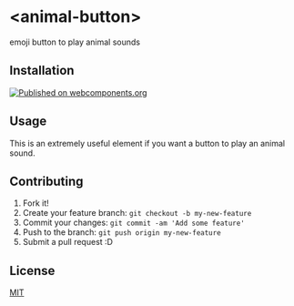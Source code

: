 # \<animal-button\>

emoji button to play animal sounds 

## Installation

[![Published on webcomponents.org](https://img.shields.io/badge/webcomponents.org-published-blue.svg)](https://www.webcomponents.org/element/wmginsberg/animal-button)

## Usage

This is an extremely useful element if you want a button to play an animal sound. 

## Contributing

1. Fork it!
2. Create your feature branch: `git checkout -b my-new-feature`
3. Commit your changes: `git commit -am 'Add some feature'`
4. Push to the branch: `git push origin my-new-feature`
5. Submit a pull request :D

## License

[MIT](https://opensource.org/licenses/MIT)